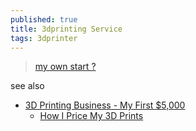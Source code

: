 ```yaml
---
published: true
title: 3dprinting Service
tags: 3dprinter
---
```

> [my own start ?](https://yduf.github.io/3dprint-service/)

see also
- [3D Printing Business - My First $5,000 ](https://www.youtube.com/watch?v=PVGLlToAO28&list=LL&index=33)
	- [How I Price My 3D Prints](https://youtu.be/oN_LGaWKWNI?t=181)
